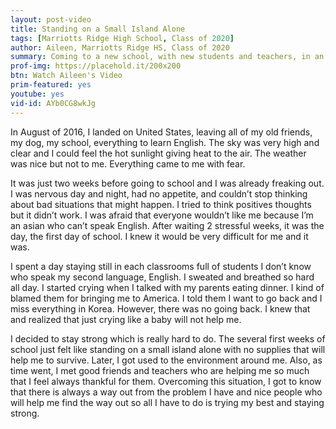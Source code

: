 ```yaml
---
layout: post-video
title: Standing on a Small Island Alone
tags: [Marriotts Ridge High School, Class of 2020] 
author: Aileen, Marriotts Ridge HS, Class of 2020
summary: Coming to a new school, with new students and teachers, in an new country is a daunting proposition. Especially when you don't speak a word of English.
prof-img: https://placehold.it/200x200
btn: Watch Aileen's Video
prim-featured: yes
youtube: yes
vid-id: AYb0CG8wkJg
---
```


In August  of 2016, I landed on United States, leaving all of my old friends, my dog, my school, everything to learn English. The sky was very high and clear and I could feel the hot sunlight giving heat to the air. The weather was nice but not to me. Everything came to me with fear. 

It was just two weeks before going to school and I was already freaking out. I was nervous day and night, had no appetite, and couldn’t stop thinking about bad situations that might happen. I tried to think positives thoughts but it didn’t work. I was afraid that everyone wouldn’t like me because I’m an asian who can’t speak English. After waiting 2 stressful weeks, it was the day, the first day of school. I knew it would be very difficult for me and it was. 

I spent a day staying still in each classrooms full of students I don’t know who speak my second language, English. I sweated and breathed so hard all day. I started crying when I talked with my parents eating dinner. I kind of blamed them for bringing me to America. I told them I want to go back and I miss everything in Korea. However, there was no going back. I knew that and realized that just crying like a baby will not help me. 

I decided to stay strong which is really hard to do. The several first weeks of school just felt like standing on a small island alone with no supplies that will help me to survive. Later, I got used to the environment around me. Also, as time went, I met good friends and teachers who are helping me so much that I feel always thankful for them. Overcoming this situation, I got to know that there is always a way out from the problem I have and nice people who will help me find the way out so all I have to do is trying my best and staying strong.      
